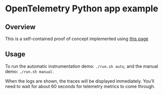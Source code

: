 # OpenTelemetry Python app example

## Overview

This is a self-contained proof of concept implemented using [this page](https://opentelemetry.io/docs/instrumentation/python/getting-started/)

## Usage

To run the automatic instrumentation demo: `./run.sh auto`, and the manual demo: `./run.sh manual`.

When the logs are shown, the traces will be displayed immediately. You'll need to wait for about 60 seconds for telemetry metrics to come through.